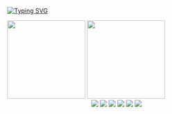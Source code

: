 [![Typing SVG](https://readme-typing-svg.herokuapp.com/?color=00bfbf&size=35&center=true&vCenter=true&width=1000&lines=HELLO,+MY+NAME+is+Othon+Juliano+Rodrigues+Meneses;I'm+25+years+old;I+from+Brasil,+SP;I+study+systems+for+internet+at+Unicesumar;Be+Welcome!+:%29)](https://git.io/typing-svg)

<div >
  <img height="180em" src="https://github-readme-stats.vercel.app/api?username=OthonBK&show_icons=true&theme=darkby&include_all_commits=true&count_private=true"/>
  <img height="180em" src="https://github-readme-stats.vercel.app/api/top-langs/?username=OthonBK&layout=compact&langs_count=16&theme=dark"/>
</div>

<div align="center"> 
  <a href="https://www.youtube.com/channel/UClmesdScovBbK4DFIfAA7sA/featured?view_as=subscriber" target="_blank"><img src="https://img.shields.io/badge/YouTube-FF0000?style=for-the-badge&logo=youtube&logoColor=white" target="_blank"></a>
  <a href="https://www.instagram.com/othonbk_/" target="_blank"><img src="https://img.shields.io/badge/-Instagram-%23E4405F?style=for-the-badge&logo=instagram&logoColor=white" target="_blank"></a>
 	<a href="https://www.twitch.tv/othonbk" target="_blank"><img src="https://img.shields.io/badge/Twitch-9146FF?style=for-the-badge&logo=twitch&logoColor=white" target="_blank"></a>
 <a href="https://discord.gg/V4J4P8t" target="_blank"><img src="https://img.shields.io/badge/Discord-7289DA?style=for-the-badge&logo=discord&logoColor=white" target="_blank"></a> 
  <a href = ""><img src="https://img.shields.io/badge/-Gmail-%23333?style=for-the-badge&logo=gmail&logoColor=white" target="_blank"></a>
  <a href="https://www.linkedin.com/in/othon-juliano-066925260/" target="_blank"><img src="https://img.shields.io/badge/-LinkedIn-%230077B5?style=for-the-badge&logo=linkedin&logoColor=white" target="_blank"></a> 
</div>
